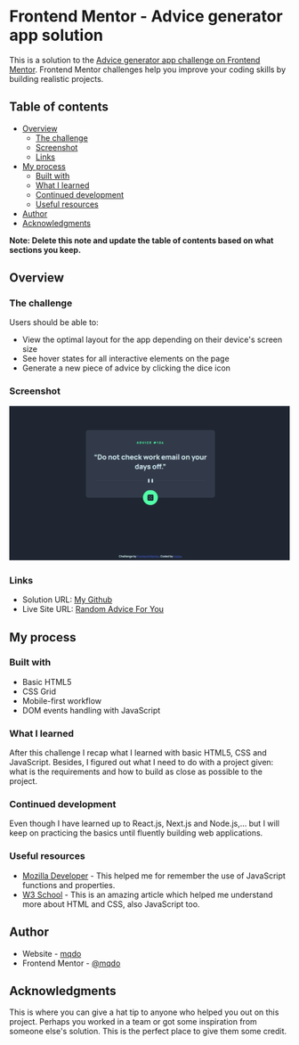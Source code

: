 # Frontend Mentor - Advice generator app solution

This is a solution to the [Advice generator app challenge on Frontend Mentor](https://www.frontendmentor.io/challenges/advice-generator-app-QdUG-13db). Frontend Mentor challenges help you improve your coding skills by building realistic projects.

## Table of contents

- [Overview](#overview)
  - [The challenge](#the-challenge)
  - [Screenshot](#screenshot)
  - [Links](#links)
- [My process](#my-process)
  - [Built with](#built-with)
  - [What I learned](#what-i-learned)
  - [Continued development](#continued-development)
  - [Useful resources](#useful-resources)
- [Author](#author)
- [Acknowledgments](#acknowledgments)

**Note: Delete this note and update the table of contents based on what sections you keep.**

## Overview

### The challenge

Users should be able to:

- View the optimal layout for the app depending on their device's screen size
- See hover states for all interactive elements on the page
- Generate a new piece of advice by clicking the dice icon

### Screenshot

![](./images/example.png)

### Links

- Solution URL: [My Github](https://github.com/mqdo/advice-generator-app-main)
- Live Site URL: [Random Advice For You](https://mqdo-advice.netlify.app)

## My process

### Built with

- Basic HTML5
- CSS Grid
- Mobile-first workflow
- DOM events handling with JavaScript

### What I learned

After this challenge I recap what I learned with basic HTML5, CSS and JavaScript. Besides, I figured out what I need to do with a project given: what is the requirements and how to build as close as possible to the project.

### Continued development

Even though I have learned up to React.js, Next.js and Node.js,... but I will keep on practicing the basics until fluently building web applications.

### Useful resources

- [Mozilla Developer](https://developer.mozilla.org/en-US/) - This helped me for remember the use of JavaScript functions and properties.
- [W3 School](https://www.w3schools.com/) - This is an amazing article which helped me understand more about HTML and CSS, also JavaScript too.

## Author

- Website - [mqdo](https://www.mqdo.github.io)
- Frontend Mentor - [@mqdo](https://www.frontendmentor.io/profile/mqdo)

## Acknowledgments

This is where you can give a hat tip to anyone who helped you out on this project. Perhaps you worked in a team or got some inspiration from someone else's solution. This is the perfect place to give them some credit.
